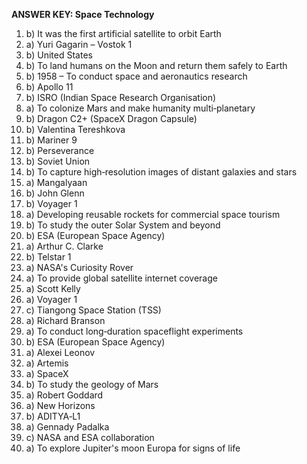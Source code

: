**ANSWER KEY: Space Technology**

1. b) It was the first artificial satellite to orbit Earth
2. a) Yuri Gagarin – Vostok 1
3. b) United States
4. b) To land humans on the Moon and return them safely to Earth
5. b) 1958 – To conduct space and aeronautics research
6. b) Apollo 11
7. b) ISRO (Indian Space Research Organisation)
8. a) To colonize Mars and make humanity multi‑planetary
9. b) Dragon C2+ (SpaceX Dragon Capsule)
10. b) Valentina Tereshkova
11. b) Mariner 9
12. b) Perseverance
13. b) Soviet Union
14. b) To capture high‑resolution images of distant galaxies and stars
15. a) Mangalyaan
16. b) John Glenn
17. b) Voyager 1
18. a) Developing reusable rockets for commercial space tourism
19. b) To study the outer Solar System and beyond
20. b) ESA (European Space Agency)
21. a) Arthur C. Clarke
22. b) Telstar 1
23. a) NASA's Curiosity Rover
24. a) To provide global satellite internet coverage
25. a) Scott Kelly
26. a) Voyager 1
27. c) Tiangong Space Station (TSS)
28. a) Richard Branson
29. a) To conduct long‑duration spaceflight experiments
30. b) ESA (European Space Agency)
31. a) Alexei Leonov
32. a) Artemis
33. a) SpaceX
34. b) To study the geology of Mars
35. a) Robert Goddard
36. a) New Horizons
37. b) ADITYA‑L1
38. a) Gennady Padalka
39. c) NASA and ESA collaboration
40. a) To explore Jupiter's moon Europa for signs of life 